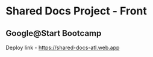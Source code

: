 # Shared Docs Project - Front

## Google@Start Bootcamp

Deploy link - https://shared-docs-atl.web.app
